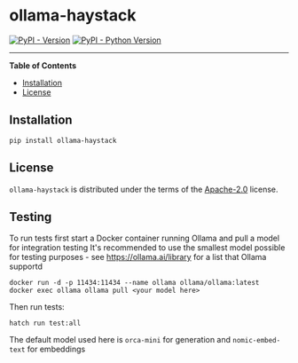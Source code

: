 # ollama-haystack

[![PyPI - Version](https://img.shields.io/pypi/v/ollama-haystack.svg)](https://pypi.org/project/ollama-haystack)
[![PyPI - Python Version](https://img.shields.io/pypi/pyversions/ollama-haystack.svg)](https://pypi.org/project/ollama-haystack)

-----

**Table of Contents**

- [Installation](#installation)
- [License](#license)

## Installation

```console
pip install ollama-haystack
```

## License

`ollama-haystack` is distributed under the terms of the [Apache-2.0](https://spdx.org/licenses/Apache-2.0.html) license.

## Testing

To run tests first start a Docker container running Ollama and pull a model for integration testing
It's recommended to use the smallest model possible for testing purposes - see https://ollama.ai/library for a list that Ollama supportd

```console
docker run -d -p 11434:11434 --name ollama ollama/ollama:latest
docker exec ollama ollama pull <your model here>
```

Then run tests:

```console
hatch run test:all
```

The default model used here is ``orca-mini`` for generation and ``nomic-embed-text`` for embeddings